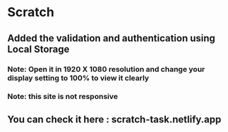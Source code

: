 # Scratch

## Added the validation and authentication using Local Storage

### Note: Open it in 1920 X 1080 resolution and change your display setting to 100% to view it clearly

### Note: this site is not responsive

## You can check it here : scratch-task.netlify.app